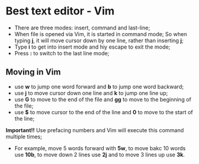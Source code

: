 # Best text editor - Vim

- There are three modes: insert, command and last-line;
- When file is opened via Vim, it is started in command mode; So when typing **j**, it will move cursor down by one line, rather than inserting **j**;
- Type **i** to get into insert mode and hiy escape to exit the mode;
- Press **:** to switch to the last line mode;

## Moving in Vim

- use **w** to jump one word forward and **b** to jump one word backward;
- use **j** to move cursor down one line and **k** to jump one line up;
- use **G** to move to the end of the file and **gg** to move to the beginning of the file;
- use **$** to move cursor to the end of the line and **0** to move to the start of the line;

**Important!!**
Use prefacing numbers and Vim will execute this command multiple times;

- For example, move 5 words forward with **5w**, to move bakc 10 words use **10b**, to move down 2 lines use **2j** and to move 3 lines up use **3k**.
